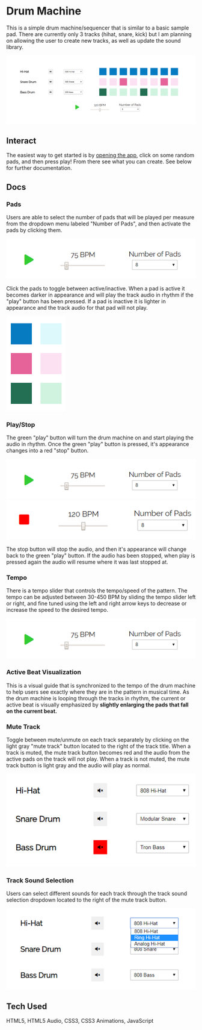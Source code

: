 # Drum Machine

This is a simple drum machine/sequencer that is similar to a basic sample pad. There are currently only 3 tracks (hihat, snare, kick) but I am planning on allowing the user to create new tracks, as well as update the sound library.

![Drum Machine App](/images/drum-machine-app.png)

## Interact

The easiest way to get started is by [opening the app](https://kmulqueen.github.io/drum-machine/), click on some random pads, and then press play! From there see what you can create. See below for further documentation.

## Docs

### Pads

Users are able to select the number of pads that will be played per measure from the dropdown menu labeled "Number of Pads", and then activate the pads by clicking them.

![Drum Machine Controls](/images/drum-machine-controls.png)

Click the pads to toggle between active/inactive. When a pad is active it becomes darker in appearance and will play the track audio in rhythm if the "play" button has been pressed. If a pad is inactive it is lighter in appearance and the track audio for that pad will not play.

![Drum Machine Pads](/images/drum-machine-pads-active-inactive.png)

### Play/Stop

The green "play" button will turn the drum machine on and start playing the audio in rhythm. Once the green "play" button is pressed, it's appearance changes into a red "stop" button.

![Drum Machine Controls](/images/drum-machine-controls.png)
![Drum Machine Controls](/images/drum-machine-controls-stop.png)

The stop button will stop the audio, and then it's appearance will change back to the green "play" button. If the audio has been stopped, when play is pressed again the audio will resume where it was last stopped at.

### Tempo

There is a tempo slider that controls the tempo/speed of the pattern. The tempo can be adjusted between 30-450 BPM by sliding the tempo slider left or right, and fine tuned using the left and right arrow keys to decrease or increase the speed to the desired tempo.

![Drum Machine Controls](/images/drum-machine-controls.png)

### Active Beat Visualization

This is a visual guide that is synchronized to the tempo of the drum machine to help users see exactly where they are in the pattern in musical time. As the drum machine is looping through the tracks in rhythm, the current or active beat is visually emphasized by **slightly enlarging the pads that fall on the current beat.**

### Mute Track

Toggle between mute/unmute on each track separately by clicking on the light gray "mute track" button located to the right of the track title. When a track is muted, the mute track button becomes red and the audio from the active pads on the track will not play. When a track is not muted, the mute track button is light gray and the audio will play as normal.

![Drum Machine Controls](/images/drum-machine-track-controls.png)

### Track Sound Selection

Users can select different sounds for each track through the track sound selection dropdown located to the right of the mute track button.

![Drum Machine Controls](/images/drum-machine-sound-select.png)

## Tech Used

HTML5, HTML5 Audio, CSS3, CSS3 Animations, JavaScript
